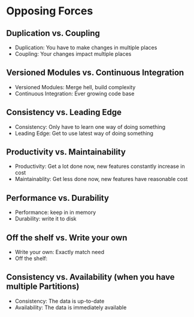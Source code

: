 # Opposing Forces

## Duplication vs. Coupling
- Duplication: You have to make changes in multiple places
- Coupling: Your changes impact multiple places

## Versioned Modules vs. Continuous Integration
- Versioned Modules: Merge hell, build complexity
- Continuous Integration: Ever growing code base

## Consistency vs. Leading Edge
- Consistency: Only have to learn one way of doing something
- Leading Edge: Get to use latest way of doing something

## Productivity vs. Maintainability
- Productivity: Get a lot done now, new features constantly increase in cost
- Maintainablity: Get less done now, new features have reasonable cost

## Performance vs. Durability
- Performance: keep in in memory
- Durability: write it to disk

## Off the shelf vs. Write your own
- Write your own: Exactly match need
- Off the shelf: 

## Consistency vs. Availability (when you have multiple Partitions)
- Consistency: The data is up-to-date
- Availability: The data is immediately available
